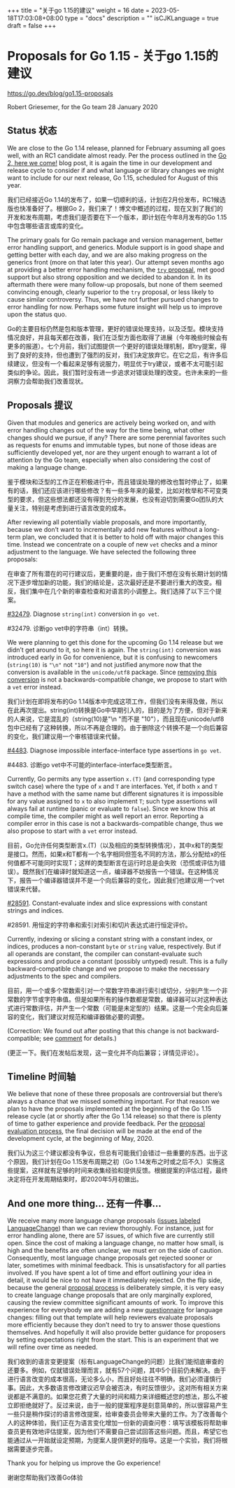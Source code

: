 +++
title = "关于go 1.15的建议"
weight = 16
date = 2023-05-18T17:03:08+08:00
type = "docs"
description = ""
isCJKLanguage = true
draft = false
+++

# Proposals for Go 1.15 - 关于go 1.15的建议

https://go.dev/blog/go1.15-proposals

Robert Griesemer, for the Go team
28 January 2020

## Status 状态

We are close to the Go 1.14 release, planned for February assuming all goes well, with an RC1 candidate almost ready. Per the process outlined in the [Go 2, here we come!](https://blog.golang.org/go2-here-we-come) blog post, it is again the time in our development and release cycle to consider if and what language or library changes we might want to include for our next release, Go 1.15, scheduled for August of this year.

我们已经接近Go 1.14的发布了，如果一切顺利的话，计划在2月份发布，RC1候选版也快准备好了。根据Go 2，我们来了！博文中概述的过程，现在又到了我们的开发和发布周期，考虑我们是否要在下一个版本，即计划在今年8月发布的Go 1.15中包含哪些语言或库的变化。

The primary goals for Go remain package and version management, better error handling support, and generics. Module support is in good shape and getting better with each day, and we are also making progress on the generics front (more on that later this year). Our attempt seven months ago at providing a better error handling mechanism, the [`try` proposal](https://go.dev/issue/32437), met good support but also strong opposition and we decided to abandon it. In its aftermath there were many follow-up proposals, but none of them seemed convincing enough, clearly superior to the `try` proposal, or less likely to cause similar controversy. Thus, we have not further pursued changes to error handling for now. Perhaps some future insight will help us to improve upon the status quo.

Go的主要目标仍然是包和版本管理，更好的错误处理支持，以及泛型。模块支持情况良好，并且每天都在改善，我们在泛型方面也取得了进展（今年晚些时候会有更多的报道）。七个月前，我们试图提供一个更好的错误处理机制，即try提案，得到了良好的支持，但也遭到了强烈的反对，我们决定放弃它。在它之后，有许多后续建议，但没有一个看起来足够有说服力，明显优于try建议，或者不太可能引起类似的争论。因此，我们暂时没有进一步追求对错误处理的改变。也许未来的一些洞察力会帮助我们改善现状。

## Proposals 提议

Given that modules and generics are actively being worked on, and with error handling changes out of the way for the time being, what other changes should we pursue, if any? There are some perennial favorites such as requests for enums and immutable types, but none of those ideas are sufficiently developed yet, nor are they urgent enough to warrant a lot of attention by the Go team, especially when also considering the cost of making a language change.

鉴于模块和泛型的工作正在积极进行中，而且错误处理的修改也暂时停止了，如果有的话，我们还应该进行哪些修改？有一些多年来的最爱，比如对枚举和不可变类型的要求，但这些想法都还没有得到充分的发展，也没有迫切到需要Go团队的大量关注，特别是考虑到进行语言改变的成本。

After reviewing all potentially viable proposals, and more importantly, because we don’t want to incrementally add new features without a long-term plan, we concluded that it is better to hold off with major changes this time. Instead we concentrate on a couple of new `vet` checks and a minor adjustment to the language. We have selected the following three proposals:

在审查了所有潜在的可行建议后，更重要的是，由于我们不想在没有长期计划的情况下逐步增加新的功能，我们的结论是，这次最好还是不要进行重大的改变。相反，我们集中在几个新的审查检查和对语言的小调整上。我们选择了以下三个提案。

[#32479](https://go.dev/issue/32479). Diagnose `string(int)` conversion in `go vet`.

#32479. 诊断go vet中的字符串（int）转换。

We were planning to get this done for the upcoming Go 1.14 release but we didn’t get around to it, so here it is again. The `string(int)` conversion was introduced early in Go for convenience, but it is confusing to newcomers (`string(10)` is `"\n"` not `"10"`) and not justified anymore now that the conversion is available in the `unicode/utf8` package. Since [removing this conversion](https://go.dev/issue/3939) is not a backwards-compatible change, we propose to start with a `vet` error instead.

我们计划在即将发布的Go 1.14版本中完成这项工作，但我们没有来得及做，所以在此再次提出。string(int)转换是Go中早期引入的，目的是为了方便，但对于新来的人来说，它是混乱的（string(10)是"\n "而不是 "10"），而且现在unicode/utf8包中已经有了这种转换，所以不再是合理的。由于删除这个转换不是一个向后兼容的变化，我们建议用一个审核错误来代替。

[#4483](https://go.dev/issue/4483). Diagnose impossible interface-interface type assertions in `go vet`.

#4483. 诊断go vet中不可能的interface-interface类型断言。

Currently, Go permits any type assertion `x.(T)` (and corresponding type switch case) where the type of `x` and `T` are interfaces. Yet, if both `x` and `T` have a method with the same name but different signatures it is impossible for any value assigned to `x` to also implement `T`; such type assertions will always fail at runtime (panic or evaluate to `false`). Since we know this at compile time, the compiler might as well report an error. Reporting a compiler error in this case is not a backwards-compatible change, thus we also propose to start with a `vet` error instead.

目前，Go允许任何类型断言x.(T)（以及相应的类型转换情况），其中x和T的类型是接口。然而，如果x和T都有一个名字相同但签名不同的方法，那么分配给x的任何值都不可能同时实现T；这样的类型断言在运行时总是会失败（恐慌或评估为错误）。既然我们在编译时就知道这一点，编译器不妨报告一个错误。在这种情况下，报告一个编译器错误并不是一个向后兼容的变化，因此我们也建议用一个vet错误来代替。

[#28591](https://go.dev/issue/28591). Constant-evaluate index and slice expressions with constant strings and indices.

#28591. 用恒定的字符串和索引对索引和切片表达式进行恒定评价。

Currently, indexing or slicing a constant string with a constant index, or indices, produces a non-constant `byte` or `string` value, respectively. But if all operands are constant, the compiler can constant-evaluate such expressions and produce a constant (possibly untyped) result. This is a fully backward-compatible change and we propose to make the necessary adjustments to the spec and compilers.

目前，用一个或多个常数索引对一个常数字符串进行索引或切分，分别产生一个非常数的字节或字符串值。但是如果所有的操作数都是常数，编译器可以对这种表达式进行常数评估，并产生一个常数（可能是未定型的）结果。这是一个完全向后兼容的变化，我们建议对规范和编译器做必要的调整。

(Correction: We found out after posting that this change is not backward-compatible; see [comment](https://go.dev/issue/28591#issuecomment-579993684) for details.)

(更正一下。我们在发帖后发现，这一变化并不向后兼容；详情见评论）。

## Timeline 时间轴

We believe that none of these three proposals are controversial but there’s always a chance that we missed something important. For that reason we plan to have the proposals implemented at the beginning of the Go 1.15 release cycle (at or shortly after the Go 1.14 release) so that there is plenty of time to gather experience and provide feedback. Per the [proposal evaluation process](https://blog.golang.org/go2-here-we-come), the final decision will be made at the end of the development cycle, at the beginning of May, 2020.

我们认为这三个建议都没有争议，但总有可能我们会错过一些重要的东西。出于这个原因，我们计划在Go 1.15发布周期之初（Go 1.14发布之时或之后不久）实施这些提案，这样就有足够的时间来收集经验和提供反馈。根据提案的评估过程，最终决定将在开发周期结束时，即2020年5月初做出。

## And one more thing… 还有一件事...

We receive many more language change proposals ([issues labeled LanguageChange](https://github.com/golang/go/labels/LanguageChange)) than we can review thoroughly. For instance, just for error handling alone, there are 57 issues, of which five are currently still open. Since the cost of making a language change, no matter how small, is high and the benefits are often unclear, we must err on the side of caution. Consequently, most language change proposals get rejected sooner or later, sometimes with minimal feedback. This is unsatisfactory for all parties involved. If you have spent a lot of time and effort outlining your idea in detail, it would be nice to not have it immediately rejected. On the flip side, because the general [proposal process](https://github.com/golang/proposal/blob/master/README.md) is deliberately simple, it is very easy to create language change proposals that are only marginally explored, causing the review committee significant amounts of work. To improve this experience for everybody we are adding a new [questionnaire](https://github.com/golang/proposal/blob/master/go2-language-changes.md) for language changes: filling out that template will help reviewers evaluate proposals more efficiently because they don’t need to try to answer those questions themselves. And hopefully it will also provide better guidance for proposers by setting expectations right from the start. This is an experiment that we will refine over time as needed.

我们收到的语言变更提案（标有LanguageChange的问题）比我们能彻底审查的还要多。例如，仅就错误处理而言，就有57个问题，其中5个目前仍未解决。由于进行语言改变的成本很高，无论多么小，而且好处往往不明确，我们必须谨慎行事。因此，大多数语言修改建议迟早会被否决，有时反馈很少。这对所有相关方来说都是不满意的。如果您花费了大量的时间和精力来详细概述您的想法，那么不被立即拒绝就好了。反过来说，由于一般的提案程序是刻意简单的，所以很容易产生一些只是稍作探讨的语言修改提案，给审查委员会带来大量的工作。为了改善每个人的这种体验，我们正在为语言变化增加一份新的调查问卷：填写该模板将帮助审查员更有效地评估提案，因为他们不需要自己尝试回答这些问题。而且，希望它也能通过从一开始就设定预期，为提案人提供更好的指导。这是一个实验，我们将根据需要逐步完善。

Thank you for helping us improve the Go experience!

谢谢您帮助我们改善Go体验
